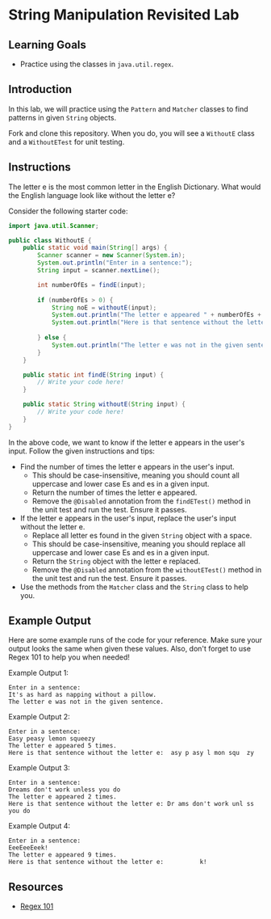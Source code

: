 # String Manipulation Revisited Lab

## Learning Goals

- Practice using the classes in `java.util.regex`.

## Introduction

In this lab, we will practice using the `Pattern` and `Matcher` classes to find
patterns in given `String` objects.

Fork and clone this repository. When you do, you will see a `WithoutE` class and
a `WithoutETest` for unit testing.

## Instructions

The letter e is the most common letter in the English Dictionary. What would the
English language look like without the letter e?

Consider the following starter code:

```java
import java.util.Scanner;

public class WithoutE {
    public static void main(String[] args) {
        Scanner scanner = new Scanner(System.in);
        System.out.println("Enter in a sentence:");
        String input = scanner.nextLine();

        int numberOfEs = findE(input);
        
        if (numberOfEs > 0) {
            String noE = withoutE(input);
            System.out.println("The letter e appeared " + numberOfEs + " times.");
            System.out.println("Here is that sentence without the letter e: " + noE);
            
        } else {
            System.out.println("The letter e was not in the given sentence.");
        }
    }

    public static int findE(String input) {
        // Write your code here!
    }

    public static String withoutE(String input) {
        // Write your code here!
    }
}
```

In the above code, we want to know if the letter e appears in the user's input.
Follow the given instructions and tips:

- Find the number of times the letter e appears in the user's input.
  - This should be case-insensitive, meaning you should count all uppercase and
    lower case Es and es in a given input.
  - Return the number of times the letter e appeared.
  - Remove the `@Disabled` annotation from the `findETest()` method in the unit
    test and run the test. Ensure it passes.
- If the letter e appears in the user's input, replace the user's input without
  the letter e.
  - Replace all letter es found in the given `String` object with a space.
  - This should be case-insensitive, meaning you should replace all uppercase
    and lower case Es and es in a given input.
  - Return the `String` object with the letter e replaced.
  - Remove the `@Disabled` annotation from the `withoutETest()` method in the
    unit test and run the test. Ensure it passes.
- Use the methods from the `Matcher` class and the `String` class to help you.

## Example Output

Here are some example runs of the code for your reference. Make sure your output
looks the same when given these values. Also, don't forget to use Regex 101 to
help you when needed!

Example Output 1:

```text
Enter in a sentence:
It's as hard as napping without a pillow.
The letter e was not in the given sentence.
```

Example Output 2:

```text
Enter in a sentence:
Easy peasy lemon squeezy
The letter e appeared 5 times.
Here is that sentence without the letter e:  asy p asy l mon squ  zy
```

Example Output 3:

```text
Enter in a sentence:
Dreams don't work unless you do
The letter e appeared 2 times.
Here is that sentence without the letter e: Dr ams don't work unl ss you do
```

Example Output 4:

```text
Enter in a sentence:
EeeEeeEeek!
The letter e appeared 9 times.
Here is that sentence without the letter e:          k!
```

## Resources

- [Regex 101](https://regex101.com)
